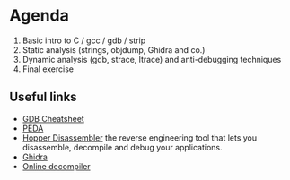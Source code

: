 # Agenda

1. Basic intro to C / gcc / gdb / strip
1. Static analysis (strings, objdump, Ghidra and co.)
1. Dynamic analysis (gdb, strace, ltrace) and anti-debugging techniques
1. Final exercise

## Useful links

- [GDB Cheatsheet](https://darkdust.net/files/GDB%20Cheat%20Sheet.pdf)
- [PEDA](https://github.com/longld/peda)
- [Hopper Disassembler](https://www.hopperapp.com/) the reverse engineering tool that lets you disassemble, decompile and debug your applications.
- [Ghidra](https://ghidra-sre.org/)
- [Online decompiler](https://dogbolt.org/)
